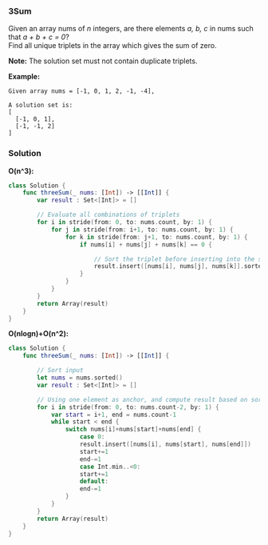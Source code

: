 
### 3Sum

Given an array nums of *n* integers, are there elements *a, b, c* in nums such that *a + b + c = 0*?</br> 
Find all unique triplets in the array which gives the sum of zero.

__Note:__ The solution set must not contain duplicate triplets.

__Example:__
```
Given array nums = [-1, 0, 1, 2, -1, -4],

A solution set is:
[
  [-1, 0, 1],
  [-1, -1, 2]
]
```

### Solution
__O(n^3):__
```Swift
class Solution {
    func threeSum(_ nums: [Int]) -> [[Int]] {
        var result : Set<[Int]> = []

        // Evaluate all combinations of triplets
        for i in stride(from: 0, to: nums.count, by: 1) {
            for j in stride(from: i+1, to: nums.count, by: 1) {
                for k in stride(from: j+1, to: nums.count, by: 1) {
                    if nums[i] + nums[j] + nums[k] == 0 {

                        // Sort the triplet before inserting into the set to prevent duplicate results
                        result.insert([nums[i], nums[j], nums[k]].sorted())
                    }
                }
            }
        }
        return Array(result)
    }
}
```
__O(nlogn)+O(n^2):__
```Swift
class Solution {
    func threeSum(_ nums: [Int]) -> [[Int]] {

        // Sort input
        let nums = nums.sorted()
        var result : Set<[Int]> = []

        // Using one element as anchor, and compute result based on sorted array property
        for i in stride(from: 0, to: nums.count-2, by: 1) {
            var start = i+1, end = nums.count-1
            while start < end {
                switch nums[i]+nums[start]+nums[end] {
                    case 0:
                    result.insert([nums[i], nums[start], nums[end]])
                    start+=1
                    end-=1
                    case Int.min..<0:
                    start+=1
                    default:
                    end-=1
                }
            }
        }
        return Array(result)
    }
}
```
